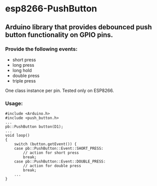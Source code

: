 # esp8266-PushButton
## Arduino library that provides debounced push button functionality on GPIO pins.

### Provide the following events:
- short press
- long press
- long hold
- double press
- triple press

One class instance per pin.
Tested only on ESP8266.

### Usage:
````
#include <Arduino.h>
#include <push_button.h>
...
pb::PushButton button(D1);
...
void loop()
{
    switch (button.getEvent()) {
    case pb::PushButton::Event::SHORT_PRESS:
        // action for short press
        break;
    case pb::PushButton::Event::DOUBLE_PRESS:
        // action for double press
        break;
    ...
}
````
